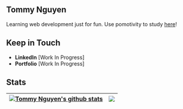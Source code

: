 ## Tommy Nguyen
Learning web development just for fun. Use pomotivity to study [here](https://www.pomotivity.com/)!

## Keep in Touch
- **LinkedIn** [Work In Progress]
- **Portfolio** [Work In Progress]

## Stats
|<a href="[https://github.com/TommyNguyen14/TommyNguyen14"><img align="center" src="https://github-readme-stats-tommynguyen14s-projects.vercel.app/api?username=TommyNguyen14&show_icons=true&include_all_commits=true&theme=rose&hide_border=true" alt="Tommy Nguyen's github stats" /></a> | <a href="https://github.com/TommyNguyen14/TommyNguyen14"><img align="center" src="https://github-readme-stats-tommynguyen14s-projects.vercel.app/api/top-langs/?username=TommyNguyen14&layout=compact&theme=rose&hide_border=true" /></a> |
| ------------- | ------------- |
